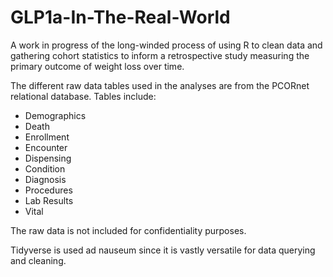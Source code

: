# GLP1a-In-The-Real-World
A work in progress of the long-winded process of using R to clean data and gathering cohort statistics to inform a retrospective study measuring the primary outcome of weight loss over time. 


The different raw data tables used in the analyses are from the PCORnet relational database. 
Tables include:

- Demographics
- Death
- Enrollment
- Encounter
- Dispensing
- Condition
- Diagnosis
- Procedures
- Lab Results
- Vital


The raw data is not included for confidentiality purposes. 

Tidyverse is used ad nauseum since it is vastly versatile for data querying and cleaning. 
